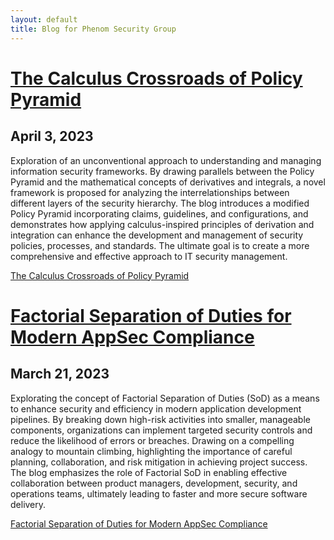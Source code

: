 ```yaml
---
layout: default
title: Blog for Phenom Security Group
---
```


# [The Calculus Crossroads of Policy Pyramid](./2023-04-03-calculus-crossroads-of-policy-pyramid)

## April 3, 2023

Exploration of an unconventional approach to understanding and managing information security frameworks. By drawing parallels between the Policy Pyramid and the mathematical concepts of derivatives and integrals, a novel framework is proposed for analyzing the interrelationships between different layers of the security hierarchy. The blog introduces a modified Policy Pyramid incorporating claims, guidelines, and configurations, and demonstrates how applying calculus-inspired principles of derivation and integration can enhance the development and management of security policies, processes, and standards. The ultimate goal is to create a more comprehensive and effective approach to IT security management.

[The Calculus Crossroads of Policy Pyramid](./2023-03-21-calculus-crossroads-policy-pyramid)

# [Factorial Separation of Duties for Modern AppSec Compliance](./2023-03-21-factorial-separation-appsec-compliance)

## March 21, 2023

Explorating the concept of Factorial Separation of Duties (SoD) as a means to enhance security and efficiency in modern application development pipelines. By breaking down high-risk activities into smaller, manageable components, organizations can implement targeted security controls and reduce the likelihood of errors or breaches. Drawing on a compelling analogy to mountain climbing, highlighting the importance of careful planning, collaboration, and risk mitigation in achieving project success. The blog emphasizes the role of Factorial SoD in enabling effective collaboration between product managers, development, security, and operations teams, ultimately leading to faster and more secure software delivery.

[Factorial Separation of Duties for Modern AppSec Compliance](./2023-03-21-factorial-separation-appsec-compliance)

